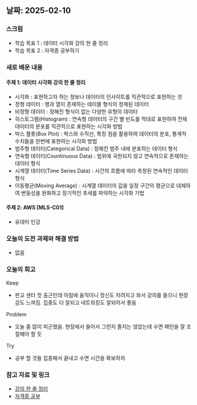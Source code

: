 ## 날짜: 2025-02-10

### 스크럼
- 학습 목표 1 : 데이터 시각화 강의 한 줄 정리
- 학습 목표 2 : 자격증 공부하기

### 새로 배운 내용
#### 주제 1: 데이터 시각화 강의 한 줄 정리
- 시각화 : 표현하고자 하는 정보나 데이터의 인사이트를 직관적으로 표현하는 것
- 정형 데이터 : 행과 열이 존재하는 테이블 형식의 정제된 데이터
- 비정형 데이터 : 정해진 형식이 없는 다양한 유형의 데이터
- 히스토그램(Histogram) : 연속형 데이터의 구간 별 빈도를 막대로 표현하여 전체 데이터의 분포를 직관적으로 표현하는 시각화 방법
- 박스 플롯(Box Plot) : 박스와 수직선, 특정 점을 활용하여 데이터의 분포, 통계적 수치들을 한번에 표현하는 시각화 방법
- 범주형 데이터(Categorical Data) : 정해진 범주 내에 분포하는 데이터 형식
- 연속형 데이터(Countinuous Data) : 범위에 국한되지 않고 연속적으로 존재하는 데이터 형식
- 시계열 데이터(Time Series Data) : 시간의 흐름에 따라 측정된 연속적인 데이터 형식
- 이동평균(Moving Average) : 시계열 데이터의 값을 일정 구간의 평균으로 대체하여 변동성을 완화하고 장기적인 추세를 파악하는 시각화 기법

#### 주제 2: AWS [MLS-C01]
- 유데미 인강

### 오늘의 도전 과제와 해결 방법
- 없음

### 오늘의 회고
Keep
- 판교 센터 첫 출근인데 아침에 움직이니 정신도 차려지고 와서 강의를 들으니 현장감도 느껴짐. 집중도 더 잘되고 네트워킹도 잘되어서 좋음

Problem
- 오늘 좀 많이 피곤했음. 현장에서 들어서 그런지 졸지는 않았는데 수면 패턴을 잘 조절해야 할 듯

Try
- 공부 할 것들 집중해서 끝내고 수면 시간을 확보하자

### 참고 자료 및 링크
- [강의 한 줄 정리](https://www.notion.so/adapterz/196394a4806180eb9ab8f3ca2786c2e0)
- [자격증 공부](https://velog.io/@hyundduny/2025-02-08-CS-%EA%B3%B5%EB%B6%80)
